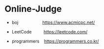 # Online-Judge
* boj
&nbsp;&nbsp;&nbsp;&nbsp;&nbsp;&nbsp;&nbsp;&nbsp;&nbsp;&nbsp;&nbsp;&nbsp;&nbsp;&nbsp;&nbsp;&nbsp;&nbsp;&nbsp;
<https://www.acmicpc.net/>

* LeetCode
&nbsp;&nbsp;&nbsp;&nbsp;&nbsp;&nbsp;&nbsp;&nbsp;
<https://leetcode.com/>

* programmers
&nbsp;&nbsp;
<https://programmers.co.kr/>
